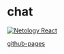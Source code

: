 # chat 
[![Netology React](https://github.com/O-R-C/chat-ts/actions/workflows/web.yml/badge.svg)](https://github.com/O-R-C/chat-ts/actions/workflows/web.yml)

[github-pages](https://o-r-c.github.io/chat-ts/)
